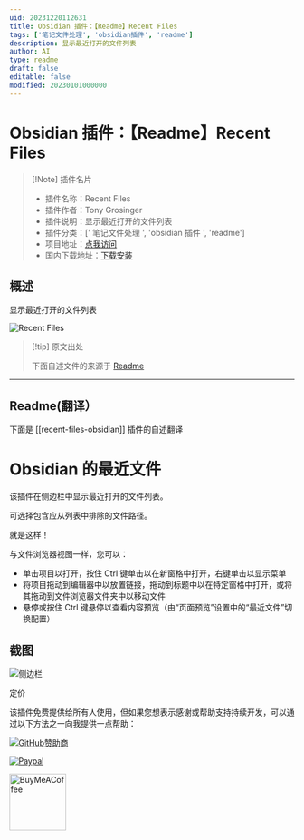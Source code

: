 ```yaml
---
uid: 20231220112631
title: Obsidian 插件：【Readme】Recent Files
tags: ['笔记文件处理', 'obsidian插件', 'readme']
description: 显示最近打开的文件列表
author: AI
type: readme
draft: false
editable: false
modified: 20230101000000
---
```


# Obsidian 插件：【Readme】Recent Files

> [!Note] 插件名片
> - 插件名称：Recent Files
> - 插件作者：Tony Grosinger
> - 插件说明：显示最近打开的文件列表
> - 插件分类：[' 笔记文件处理 ', 'obsidian 插件 ', 'readme']
> - 项目地址：[点我访问](https://github.com/tgrosinger/recent-files-obsidian)
> - 国内下载地址：[下载安装](https://pkmer.cn/products/plugin/pluginMarket/?recent-files-obsidian)

## 概述

显示最近打开的文件列表

![Recent Files](https://cdn.pkmer.cn/covers/recent-files-obsidian.PNG!pkmer)

> [!tip] 原文出处
>
>下面自述文件的来源于 [Readme](https://ghproxy.net/https://raw.githubusercontent.com/tgrosinger/recent-files-obsidian/main/README.md)

---

## Readme(翻译）

下面是 [[recent-files-obsidian]] 插件的自述翻译

# Obsidian 的最近文件

该插件在侧边栏中显示最近打开的文件列表。

可选择包含应从列表中排除的文件路径。

就是这样！

与文件浏览器视图一样，您可以：

* 单击项目以打开，按住 Ctrl 键单击以在新窗格中打开，右键单击以显示菜单
* 将项目拖动到编辑器中以放置链接，拖动到标题中以在特定窗格中打开，或将其拖动到文件浏览器文件夹中以移动文件
* 悬停或按住 Ctrl 键悬停以查看内容预览（由“页面预览”设置中的“最近文件”切换配置）

## 截图

![侧边栏](https://cdn.pkmer.cn/covers/recent-files-obsidian_1_0.png!pkmer)

定价

该插件免费提供给所有人使用，但如果您想表示感谢或帮助支持持续开发，可以通过以下方法之一向我提供一点帮助：

[![GitHub赞助商](https://img.shields.io/github/sponsors/tgrosinger?style=social)](https://github.com/sponsors/tgrosinger)

[![Paypal](https://img.shields.io/badge/paypal-tgrosinger-yellow?style=social&logo=paypal)](https://paypal.me/tgrosinger)

[<img src="https://cdn.buymeacoffee.com/buttons/v2/default-yellow.png" alt="BuyMeACoffee" width="100">](https://www.buymeacoffee.com/tgrosinger)
